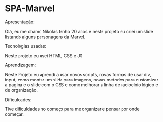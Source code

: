 # SPA-Marvel

Apresentação:

Olá, eu me chamo Nikolas tenho 20 anos e neste projeto eu criei um slide listando alguns personagens da Marvel.

Tecnologias usadas:

Neste projeto eu usei HTML, CSS e JS

Aprendizagem:

Neste Projeto eu aprendi a usar novos scripts, novas formas de usar div, input, como montar um slide para imagens, novos metodos para customizar a pagina 
e o slide com o CSS e como melhorar a linha de raciocínio lógico e de organização.

Dificuldades:

Tive dificuldades no começo para me organizar e pensar por onde começar.





